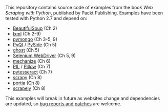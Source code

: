 This repository contains source code of examples from the book *Web Scraping with Python*, published by Packt Publishing. 
Examples have been tested with Python 2.7 and depend on: 

 * [BeautifulSoup](http://www.crummy.com/software/BeautifulSoup/) (Ch 2)
 * [lxml](http://lxml.de/) (Ch 2-9)
 * [pymongo](http://api.mongodb.org/python/current/) (Ch 3-5, 9)
 * [PyQt](http://www.riverbankcomputing.co.uk/software/pyqt/intro) / [PySide](https://pypi.python.org/pypi/PySide) (Ch 5)
 * [ghost](http://jeanphix.me/Ghost.py/) (Ch 5)
 * [Selenium WebDriver](http://www.seleniumhq.org/projects/webdriver/) (Ch 5, 9)
 * [mechanize](http://wwwsearch.sourceforge.net/mechanize/) (Ch 6)
 * [PIL](http://www.pythonware.com/products/pil/) / [Pillow](https://python-pillow.github.io/) (Ch 7)
 * [pytesseract](https://github.com/madmaze/pytesseract) (Ch 7)
 * [scrapy](http://scrapy.org/) (Ch 8)
 * [portia](https://github.com/scrapinghub/portia) (Ch 8)
 * [scrapely](https://github.com/scrapy/scrapely) (Ch 8)

This examples will break in future as websites change and dependencies are updated, so [bug reports and patches](https://bitbucket.org/wswp/code/issues?status=new&status=open) are welcome.
